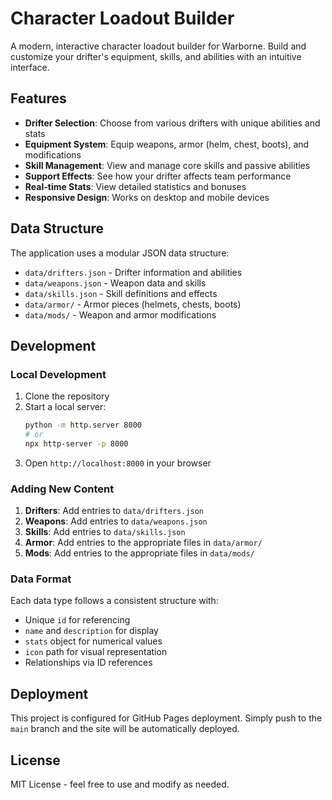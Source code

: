 # Character Loadout Builder

A modern, interactive character loadout builder for Warborne. Build and customize your drifter's equipment, skills, and abilities with an intuitive interface.

## Features

- **Drifter Selection**: Choose from various drifters with unique abilities and stats
- **Equipment System**: Equip weapons, armor (helm, chest, boots), and modifications
- **Skill Management**: View and manage core skills and passive abilities
- **Support Effects**: See how your drifter affects team performance
- **Real-time Stats**: View detailed statistics and bonuses
- **Responsive Design**: Works on desktop and mobile devices

## Data Structure

The application uses a modular JSON data structure:

- `data/drifters.json` - Drifter information and abilities
- `data/weapons.json` - Weapon data and skills
- `data/skills.json` - Skill definitions and effects
- `data/armor/` - Armor pieces (helmets, chests, boots)
- `data/mods/` - Weapon and armor modifications

## Development

### Local Development

1. Clone the repository
2. Start a local server:
   ```bash
   python -m http.server 8000
   # or
   npx http-server -p 8000
   ```
3. Open `http://localhost:8000` in your browser

### Adding New Content

1. **Drifters**: Add entries to `data/drifters.json`
2. **Weapons**: Add entries to `data/weapons.json`
3. **Skills**: Add entries to `data/skills.json`
4. **Armor**: Add entries to the appropriate files in `data/armor/`
5. **Mods**: Add entries to the appropriate files in `data/mods/`

### Data Format

Each data type follows a consistent structure with:
- Unique `id` for referencing
- `name` and `description` for display
- `stats` object for numerical values
- `icon` path for visual representation
- Relationships via ID references

## Deployment

This project is configured for GitHub Pages deployment. Simply push to the `main` branch and the site will be automatically deployed.

## License

MIT License - feel free to use and modify as needed.
